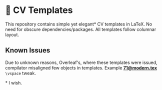 # 📄 CV Templates
This repository contains simple yet elegant\* CV templates in LaTeX.
No need for obscure dependencies/packages. 
All templates follow columnar layout.


## Known Issues
Due to unknown reasons, Overleaf's, where these templates were issued, compilator misaligned few objects in templates.
Example **71@modern.tex** `\vspace` tweak. 

\* I wish.

